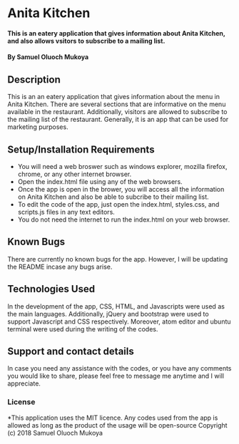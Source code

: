 # Anita Kitchen
#### This is an eatery application that gives information about Anita Kitchen, and also allows vsitors to subscribe to a mailing list.
#### By Samuel Oluoch Mukoya
## Description
This is an an eatery application that gives information about the menu in Anita Kitchen. There are several sections that are informative on the menu available in the restaurant. Additionally, visitors are allowed to subscribe to the mailing list of the restaurant. Generally, it is an app that can be used for marketing purposes.

## Setup/Installation Requirements
* You will need a web broswer such as windows explorer, mozilla firefox, chrome, or any other internet browser.
* Open the index.html file using any of the web browsers.
* Once the app is open in the brower, you will access all the information on Anita Kitchen and also be able to subcribe to their mailing list.
* To edit the code of the app, just open the index.html, styles.css, and scripts.js files in any text editors.
* You do not need the internet to run the index.html on your web browser.

## Known Bugs
There are currently no known bugs for the app. However, I will be updating the README incase any bugs arise.

## Technologies Used
In the development of the app, CSS, HTML, and Javascripts were used as the main languages. Additionally, jQuery and bootstrap were used to support Javascript and CSS respectively. Moreover, atom editor and ubuntu terminal were used during the writing of the codes.

## Support and contact details
In case you need any assistance with the codes, or you have any comments you would like to share, please feel free to message me anytime and I will appreciate.

### License
*This application uses the MIT licence. Any codes used from the app is allowed as long as the product of the usage will be open-source
Copyright (c) 2018 Samuel Oluoch Mukoya
